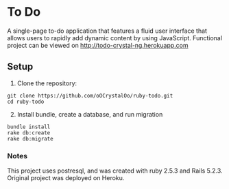 # To Do

A single-page to-do application that features a fluid user interface that allows users to rapidly add dynamic content by using JavaScript.
Functional project can be viewed on http://todo-crystal-ng.herokuapp.com

## Setup
1. Clone the repository:
``` 
git clone https://github.com/oOCrystalOo/ruby-todo.git
cd ruby-todo
```
	
2. Install bundle, create a database, and run migration
``` 
bundle install
rake db:create
rake db:migrate
```
	
### Notes
This project uses postresql, and was created with ruby 2.5.3 and Rails 5.2.3.
Original project was deployed on Heroku.
